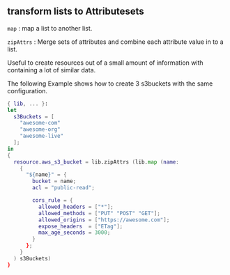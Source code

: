 
## transform lists to Attributesets

`map`
: map a list to another list.

`zipAttrs`
: Merge sets of attributes and combine each attribute value in to a list.

Useful to create resources out of a small amount
of information with containing a lot of similar data.

The following Example shows how to create 3 s3buckets with the same configuration.

```nix
{ lib, ... }:
let
  s3Buckets = [
    "awesome-com"
    "awesome-org"
    "awesome-live"
  ];
in
{
  resource.aws_s3_bucket = lib.zipAttrs (lib.map (name:
    {
      "${name}" = {
        bucket = name;
        acl = "public-read";

        cors_rule = {
          allowed_headers = ["*"];
          allowed_methods = ["PUT" "POST" "GET"];
          allowed_origins = ["https://awesome.com"];
          expose_headers  = ["ETag"];
          max_age_seconds = 3000;
        }
      };
    }
  ) s3Buckets)
}
```